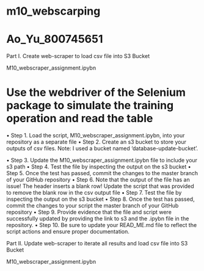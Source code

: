 # m10_webscarping
# Ao_Yu_800745651

Part I. Create web-scraper to load csv file into S3 Bucket 

M10_webscraper_assignment.ipybn

# Use the webdriver of the Selenium package to simulate the training operation and read the table

•	Step 1. Load the script, M10_webscraper_assignment.ipybn, into your repository as a separate file
•	Step 2. Create an s3 bucket to store your outputs of csv files. Note: I used a bucket named ‘database-update-bucket’.
 
•	Step 3. Update the M10_webscraper_assignment.ipybn file to include your s3 path
•	Step 4. Test the file by inspecting the output on the s3 bucket
•	Step 5. Once the test has passed, commit the changes to the master branch of your GitHub repository
•	Step 6. Note that the output of the file has an issue! The header inserts a blank row! Update the script that was provided to remove the blank row in the csv output file
•	Step 7. Test the file by inspecting the output on the s3 bucket
•	Step 8. Once the test has passed, commit the changes to your script the master branch of your GitHub repository
•	Step 9. Provide evidence that the file and script were successfully updated by providing the link to s3 and the .ipybn file in the repository. 
•	Step 10. Be sure to update your READ_ME.md file to reflect the script actions and ensure proper documentation.

Part II. Update web-scraper to iterate all results and load csv file into S3 Bucket

M10_webscraper_assignment.ipybn

